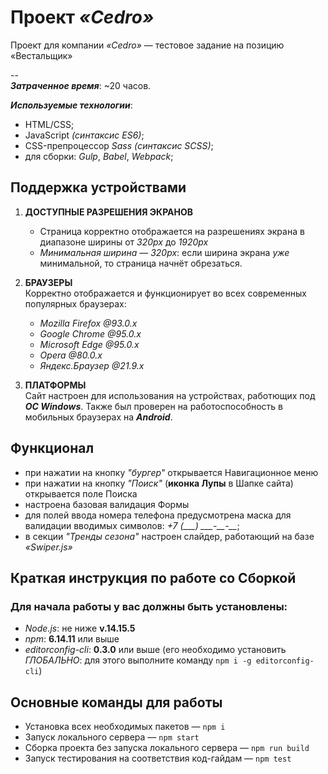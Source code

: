 # Проект *«Cedro»*
Проект для компании *«Cedro»* — тестовое задание на позицию «Вестальщик»


--  
***Затраченное время***: ~20 часов.

***Используемые технологии***:
* HTML/CSS;
* JavaScript *(синтаксис ES6)*;
* CSS-препроцессор *Sass (синтаксис SCSS)*;
* для сборки: *Gulp*, *Babel*, *Webpack*;


## Поддержка устройствами

1. **ДОСТУПНЫЕ РАЗРЕШЕНИЯ ЭКРАНОВ**
    * Страница корректно отображается на разрешениях экрана в диапазоне ширины от *320px* до *1920px*
    * *Минимальная ширина* — *320px*: если ширина экрана *уже* минимальной, то страница начнёт обрезаться.
	 
2. **БРАУЗЕРЫ**  
  Корректно отображается и функционирует во всех современных популярных браузерах:
	  * *Mozilla Firefox @93.0.x*
	  * *Google Chrome @95.0.x*
	  * *Microsoft Edge @95.0.x*
	  * *Opera @80.0.x*
	  * *Яндекс.Браузер @21.9.x*

3. **ПЛАТФОРМЫ**  
  Сайт настроен для использования на устройствах, работющих под ***ОС&nbsp;Windows***.
  Также был проверен на работоспособность в мобильных браузерах на ***Android***.


## Функционал
* при нажатии на кнопку *"бургер"* открывается Навигационное меню
* при нажатии на кнопку *"Поиск"* (**иконка Лупы** в Шапке сайта) открывается поле Поиска
* настроена базовая валидация Формы
* для полей ввода номера телефона предусмотрена маска для валидации вводимых символов: *+7 (_\_\_) \_\_\_-\_\_-\_\_*;
* в секции *"Тренды сезона"* настроен слайдер, работающий на базе *«Swiper.js»*



## Краткая инструкция по работе со Сборкой

### Для начала работы у вас должны быть установлены:
* *Node.js*: не ниже **v.14.15.5**
* *npm*: **6.14.11** или выше
* *editorconfig-cli*: **0.3.0** или выше (его необходимо установить *ГЛОБАЛЬНО*: для этого выполните команду `npm i -g editorconfig-cli`)

## Основные команды для работы
* Установка всех необходимых пакетов — `npm i`
* Запуск локального сервера — `npm start`
* Сборка проекта без запуска локального сервера — `npm run build`
* Запуск тестирования на соответствия код-гайдам — `npm test`
